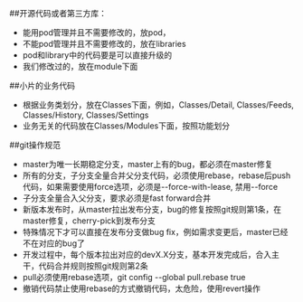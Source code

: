 ##开源代码或者第三方库：
* 能用pod管理并且不需要修改的，放pod， 
* 不能pod管理并且不需要修改的，放在libraries
* pod和library中的代码要是可以直接升级的
* 我们修改过的，放在module下面


##小片的业务代码
* 根据业务类划分，放在Classes下面，例如，Classes/Detail, Classes/Feeds, Classes/History, Classes/Settings
* 业务无关的代码放在Classes/Modules下面，按照功能划分


##git操作规范
* master为唯一长期稳定分支，master上有的bug，都必须在master修复
* 所有的分支，子分支全量合并父分支代码，必须使用rebase，rebase后push代码，如果需要使用force选项，必须是--force-with-lease, 禁用--force
* 子分支全量合入父分支，要求必须是fast forward合并
* 新版本发布时，从master拉出发布分支，bug的修复按照git规则第1条，在master修复，cherry-pick到发布分支
* 特殊情况下才可以直接在发布分支做bug fix，例如需求变更后，master已经不在对应的bug了
* 开发过程中，每个版本拉出对应的devX.X分支，基本开发完成后，合入主干，代码合并规则按照git规则第2条
* pull必须使用rebase选项，git config --global pull.rebase true
* 撤销代码禁止使用rebase的方式撤销代码，太危险，使用revert操作
